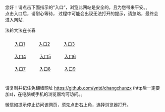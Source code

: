您好！请点击下面指示的“入口”，浏览此网站是安全的，且为您带来平安。。 <br/>
点击入口后，请耐心等待， 过程中可能会出现无法打开的提示，请忽略，最终会进入网站. </br>

法轮大法在长春<br/>
<div style="padding:10px"><a style="margin:20px" target="_blank" href="https://d1gs6rtcvkf2f5.cloudfront.net/2Qpsp?hwbgzjj" id="ccLink1" rel="nofollow">入口1</a> <a target="_blank" style="margin:20px" href="https://d2dwulgg2fz73i.cloudfront.net/2Qpsp?nygxqjt" id="ccLink2" rel="nofollow">入口2</a> <a style="margin:20px" target="_blank" href="https://d2ecttyq1emr2c.cloudfront.net/2Qpsp?sxvve" id="ccLink3" rel="nofollow">入口3</a></div>

<div style="padding:10px" ><a style="margin:20px" target="_blank" href="https://d1gs6rtcvkf2f5.cloudfront.net/2Qpsp?hwbgzjj" id="ccLink4" rel="nofollow">入口4</a> <a style="margin:20px" href="https://d2dwulgg2fz73i.cloudfront.net/2Qpsp?nygxqjt" target="_blank" id="ccLink5" rel="nofollow">入口5</a> <a style="margin:20px" href="https://d2ecttyq1emr2c.cloudfront.net/2Qpsp?sxvve" target="_blank" id="ccLink6" rel="nofollow">入口6</a></div>

<div style="padding:10px"><a style="margin:20px" target="_blank" href="https://d1gs6rtcvkf2f5.cloudfront.net/2Qpsp?hwbgzjj" id="ccLink7" rel="nofollow">入口7</a> <a style="margin:20px" href="https://d2dwulgg2fz73i.cloudfront.net/2Qpsp?nygxqjt" target="_blank" id="ccLink8" rel="nofollow">入口8</a> <a style="margin:20px" target="_blank" href="https://d2ecttyq1emr2c.cloudfront.net/2Qpsp?sxvve" id="ccLink9" rel="nofollow">入口9</a></div>

<br/>



请复制并记住免翻墙网址 https://github.com/yntd/changchunzx (http后一定要加s)，在电脑或手机的浏览器均可访问。。<br/>

微信如提示停止访问该网页，须先点击右上角，选择浏览器打开。
